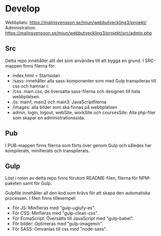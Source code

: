 # Develop

Webbplats: https://malinsvensson.se/miun/webbutveckling3/projekt/
Administration: https://malinsvensson.se/miun/webbutveckling3/projekt/src/admin.php

## Src
Detta repo innehåller allt det som användes till att bygga en grund. 
I SRC-mappen finns filerna för: 
- index.html = Startsidan
- /sass: innehåller alla sass-komponenter som med Gulp transpileras till css och hamnar i: 
- /css: main.css, de översatta sass-filerna och designen till hela webbplatsen. 
- /js: main1, main2 och main3: JavaScriptfilerna 
- /images: alla bilder som ska finnas på webbplatsen
- admin, login, logout, webSite, workSite och coursesSite: Alla php-filer som skapar en administrationssida.

## Pub
I PUB-mappen finns filerna som förts över genom Gulp och således har kompilerats, minifierats och transpilerats. 

## Gulp
Löst i roten av detta repo finns förutom README-filen, filerna för NPM-paketen samt för Gulp.

Gulpfile innehåller all den kod som krävs för att skapa den automatiska processen. 
I filen finns tillexempel: 
- För JS: Minifieras med "gulp-uglufy-es". 
- För CSS: Minfieras med "gulp-clean-css".
- För EcmaScript: Översätts till JavaScript med "gulp-babel".
- För bilder: Optimeras med "gulp-imagemin". 
- För SASS: Omvanlas till css med "node-sass". 
